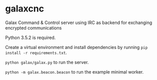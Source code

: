 # galaxcnc
Galax Command &amp; Control server using IRC as backend for exchanging encrypted communications

Python 3.5.2 is required.

Create a virtual environment and install dependencies by running `pip install -r requirements.txt`.

`python galax/galax.py` to run the server.

`python -m galax.beacon.beacon` to run the example minimal worker.
